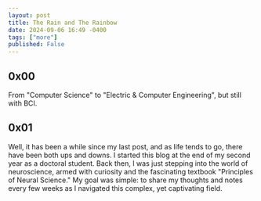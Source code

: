 ```yaml
---
layout: post
title: The Rain and The Rainbow
date: 2024-09-06 16:49 -0400
tags: ["more"]
published: False
---
```


## 0x00

<!-- Well, it’s been a while since my last post, life has thrown a mix of ups and downs my way, but here we are! I started this blog back at the end of my second PhD year, when I was just dipping my toes into the world of neuroscience. I remember being glued to the fascinating "Principles of Neural Science" textbook, trying to wrap my head around it all. Back then, I’d scribble notes and share my thoughts here every few weeks, as a way to document my journey. -->

From "Computer Science" to "Electric & Computer Engineering", but still with BCI.

## 0x01

Well, it has been a while since my last post, and as life tends to go, there have been both ups and downs. I started this blog at the end of my second year as a doctoral student. Back then, I was just stepping into the world of neuroscience, armed with curiosity and the fascinating textbook "Principles of Neural Science." My goal was simple: to share my thoughts and notes every few weeks as I navigated this complex, yet captivating field.
